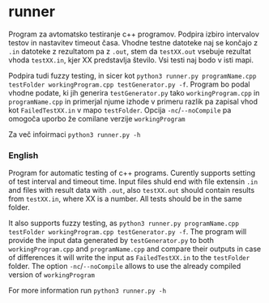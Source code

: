 # runner
Program za avtomatsko testiranje c++ programov. Podpira izbiro intervalov testov in nastavitev timeout časa. Vhodne testne datoteke naj se končajo z ```.in``` datoteke z rezultatom pa z ```.out```, stem da ```testXX.out``` vsebuje rezultat vhoda ```testXX.in```, kjer XX predstavlja število. Vsi testi naj bodo v isti mapi.

Podpira tudi fuzzy testing, in sicer kot ```python3 runner.py programName.cpp testFolder workingProgram.cpp testGenerator.py -f```. Program bo podal vhodne podate, ki jih generira ```testGenerator.py``` tako ```workingProgram.cpp``` in ```programName.cpp``` in primerjal njume izhode v primeru razlik pa zapisal vhod kot ```FailedTestXX.in``` v mapo ```testFolder```. Opcija ```-nc```/```--noCompile``` pa omogoča uporbo že comilane verzije ```workingProgram``` 

Za več infoirmaci ```python3 runner.py -h```

### English
Program for automatic testing of c++ programs. Curently supports setting of test interval and timeout time. Input files shuld end with file extensin ```.in``` and files with result data with ```.out```, also  ```testXX.out``` should contain results from ```testXX.in```, where XX is a number. All tests should be in the same folder.

It also supports fuzzy testing, as ```python3 runner.py programName.cpp testFolder workingProgram.cpp testGenerator.py -f```. The program will provide the input data generated by ```testGenerator.py``` to both ```workingProgram.cpp``` and ```programName.cpp``` and compare their outputs in case of differences it will write the input as ```FailedTestXX.in``` to the ```testFolder``` folder. The option ```-nc```/```--noCompile``` allows to use the already compiled version of ```workingProgram```

For more information run ```python3 runner.py -h```
